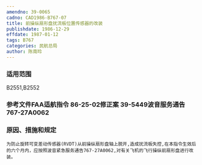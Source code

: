 ```yaml
---
amendno: 39-0065
cadno: CAD1986-B767-07
title: 前操纵扇形盘扰流板位置传感器的改装
publishdate: 1986-12-29
effdate: 1987-01-12
tags: B767
categories: 民航总局
author: 陈南玲
---
```


### 适用范围 
B2551,B2552

### 参考文件FAA适航指令 86-25-02修正案 39-5449波音服务通告 767-27A0062 

### 原因、措施和规定 
    为防止旋转可变差动传感器(RVDT)从前操纵扇形盘轴上脱开,造成扰流板失控,在本指令生效后的六个月内，应按照波音紧急服务通告767-27A0062,对有关飞机的飞行操纵前扇形盘进行改装。
